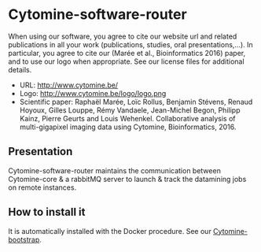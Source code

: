 # Cytomine-software-router


When using our software, you agree to cite our website url and related publications in all your work (publications, studies, oral presentations,...). In particular, you agree to cite our (Marée et al., Bioinformatics 2016) paper, and to use our logo when appropriate. See our license files for additional details.

- URL: http://www.cytomine.be/
- Logo: http://www.cytomine.be/logo/logo.png
- Scientific paper: Raphaël Marée, Loïc Rollus, Benjamin Stévens, Renaud Hoyoux, Gilles Louppe, Rémy Vandaele, Jean-Michel Begon, Philipp Kainz, Pierre Geurts and Louis Wehenkel. Collaborative analysis of multi-gigapixel imaging data using Cytomine, Bioinformatics, 2016.


## Presentation

Cytomine-software-router maintains the communication between Cytomine-core & a rabbitMQ server to launch & track the datamining jobs on remote instances.

## How to install it

It is automatically installed with the Docker procedure. See our [Cytomine-bootstrap](https://github.com/cytomine/Cytomine-bootstrap).
